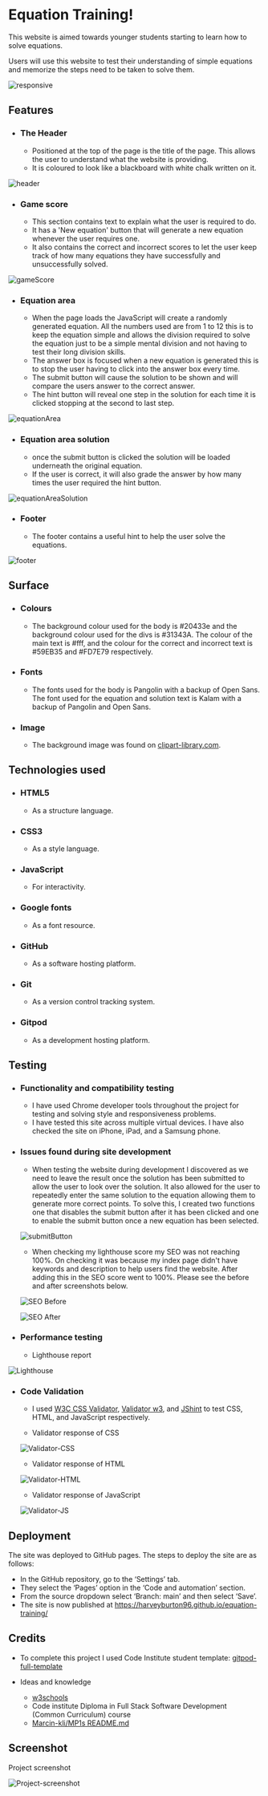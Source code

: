 # Equation Training!

This website is aimed towards younger students starting to learn how to solve equations. 

Users will use this website to test their understanding of simple equations and memorize the steps need to be taken to solve them. 

![responsive](assets/images/Screenshot%20Responsiveness.png)

## Features
- ### The Header
    - Positioned at the top of the page is the title of the page. This allows the user to understand what the website is providing. 
    - It is coloured to look like a blackboard with white chalk written on it. 

![header](assets/images/Screenshot%20header.png)

- ### Game score
    - This section contains text to explain what the user is required to do.
    - It has a 'New equation' button that will generate a new equation whenever the user requires one.
    - It also contains the correct and incorrect scores to let the user keep track of how many equations they have successfully and unsuccessfully solved.

![gameScore](assets/images/Screenshot%20Game%20Score.png)

- ### Equation area
    - When the page loads the JavaScript will create a randomly generated equation. All the numbers used are from 1 to 12 this is to keep the equation simple and allows the division required to solve the equation just to be a simple mental division and not having to test their long division skills.
    - The answer box is focused when a new equation is generated this is to stop the user having to click into the answer box every time. 
    - The submit button will cause the solution to be shown and will compare the users answer to the correct answer.
    - The hint button will reveal one step in the solution for each time it is clicked stopping at the second to last step.

![equationArea](assets/images/Screenshot%20equation%20area.png)

- ### Equation area solution
    - once the submit button is clicked the solution will be loaded underneath the original equation. 
    - If the user is correct, it will also grade the answer by how many times the user required the hint button.

![equationAreaSolution](assets/images/Screenshot%20equation%20area%20solution.png)

- ### Footer
    - The footer contains a useful hint to help the user solve the equations.

![footer](assets/images/Screenshot%20footer.png)

## Surface
- ### Colours
    - The background colour used for the body is #20433e and the background colour used for the divs is #31343A. The colour of the main text is #fff, and the colour for the correct and incorrect text is #59EB35 and #FD7E79 respectively. 

- ### Fonts
    - The fonts used for the body is Pangolin with a backup of Open Sans. The font used for the equation and solution text is Kalam with a backup of Pangolin and Open Sans.

- ### Image
    - The background image was found on [clipart-library.com](http://clipart-library.com/clip-art/math-transparent-background-1.htm).

## Technologies used
- ### HTML5
    - As a structure language.

- ### CSS3
    - As a style language.

- ### JavaScript
    - For interactivity. 

- ### Google fonts
    - As a font resource.

- ### GitHub
    - As a software hosting platform.

- ### Git
    - As a version control tracking system.

- ### Gitpod
    - As a development hosting platform.

## Testing
- ### Functionality and compatibility testing
    - I have used Chrome developer tools throughout the project for testing and solving style and responsiveness problems.
    - I have tested this site across multiple virtual devices. I have also checked the site on iPhone, iPad, and a Samsung phone.

- ### Issues found during site development
    - When testing the website during development I discovered as we need to leave the result once the solution has been submitted to allow the user to look over the solution. It also allowed for the user to repeatedly enter the same solution to the equation allowing them to generate more correct points. To solve this, I created two functions one that disables the submit button after it has been clicked and one to enable the submit button once a new equation has been selected. 

    ![submitButton](assets/images/Screenshot%20disable%20enable%20functions.png)

    - When checking my lighthouse score my SEO was not reaching 100%. On checking it was because my index page didn't have keywords and description to help users find the website. After adding this in the SEO score went to 100%. Please see the before and after screenshots below.

    ![SEO Before](assets/images/Screenshot%20SEO.jpg)

    ![SEO After](assets/images/Screenshot%20SEO%20modified.jpg)

- ### Performance testing
    - Lighthouse report

![Lighthouse](assets/images/Screenshot%20lighthouse.png)

- ### Code Validation
    - I used [W3C CSS Validator](https://jigsaw.w3.org/css-validator/), [Validator w3](https://validator.w3.org/), and [JShint](https://jshint.com/) to test CSS, HTML, and JavaScript respectively.

    - Validator response of CSS

    ![Validator-CSS](assets/images/Screenshot%20CSS%20validator.png)

    - Validator response of HTML

    ![Validator-HTML](assets/images/Screenshot%20HTML%20validator.png)

    - Validator response of JavaScript

    ![Validator-JS](assets/images/Screenshot%20JS%20validator.png)

## Deployment
The site was deployed to GitHub pages. The steps to deploy the site are as follows:
- In the GitHub repository, go to the ‘Settings’ tab.
- They select the ‘Pages’ option in the ‘Code and automation’ section.
- From the source dropdown select ‘Branch: main’ and then select ‘Save’.
- The site is now published at https://harveyburton96.github.io/equation-training/

## Credits
- To complete this project I used Code Institute student template: [gitpod-full-template](https://github.com/Code-Institute-Org/gitpod-full-template)

- Ideas and knowledge
    - [w3schools](https://www.w3schools.com/)
    - Code institute Diploma in Full Stack Software Development (Common Curriculum) course
    - [Marcin-kli/MP1s README.md](https://github.com/marcin-kli/MP1/blob/Milestone-Projects/README.md#new-user-goals)

## Screenshot
Project screenshot

![Project-screenshot](assets/images/Screenshot%20fullwebsite.png)